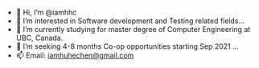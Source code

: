 - 👋 Hi, I’m @iamhhc
- 👀 I’m interested in Software development and Testing related fields...
- 🌱 I’m currently studying for master degree of Computer Engineering at UBC, Canada.
- 💞️ I’m seeking 4-8 months Co-op opportunities starting Sep 2021 ...
- 📫 Email: iamhuhechen@gmail.com

<!---
iamhhc/iamhhc is a ✨ special ✨ repository because its `README.md` (this file) appears on your GitHub profile.
You can click the Preview link to take a look at your changes.
--->
